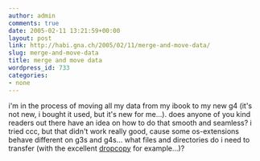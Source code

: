 ```yaml
---
author: admin
comments: true
date: 2005-02-11 13:21:59+00:00
layout: post
link: http://habi.gna.ch/2005/02/11/merge-and-move-data/
slug: merge-and-move-data
title: merge and move data
wordpress_id: 733
categories:
- none
---
```



i'm in the process of moving all my data from my ibook to my new g4 (it's not new, i bought it used, but it's new for me...). does anyone of you kind readers out there have an idea on how to do that smooth and seamless? i tried ccc, but that didn't work really good, cause some os-extensions behave different on g3s and g4s... what files and directories do i need to transfer (with the excellent [dropcopy](http://www.dilbert.com/comics/dilbert/archive/dilbert-20050211.html) for example...)?

